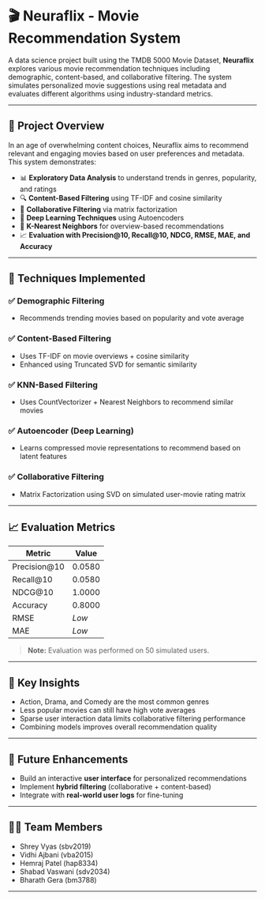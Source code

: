 
# 🎬 Neuraflix - Movie Recommendation System

A data science project built using the TMDB 5000 Movie Dataset, **Neuraflix** explores various movie recommendation techniques including demographic, content-based, and collaborative filtering. The system simulates personalized movie suggestions using real metadata and evaluates different algorithms using industry-standard metrics.

---

## 📌 Project Overview

In an age of overwhelming content choices, Neuraflix aims to recommend relevant and engaging movies based on user preferences and metadata. This system demonstrates:

- 📊 **Exploratory Data Analysis** to understand trends in genres, popularity, and ratings  
- 🔍 **Content-Based Filtering** using TF-IDF and cosine similarity  
- 👥 **Collaborative Filtering** via matrix factorization  
- 🧠 **Deep Learning Techniques** using Autoencoders  
- 🤝 **K-Nearest Neighbors** for overview-based recommendations  
- 📈 **Evaluation with Precision@10, Recall@10, NDCG, RMSE, MAE, and Accuracy**


---

## 🧪 Techniques Implemented

### ✅ Demographic Filtering
- Recommends trending movies based on popularity and vote average

### ✅ Content-Based Filtering
- Uses TF-IDF on movie overviews + cosine similarity  
- Enhanced using Truncated SVD for semantic similarity

### ✅ KNN-Based Filtering
- Uses CountVectorizer + Nearest Neighbors to recommend similar movies

### ✅ Autoencoder (Deep Learning)
- Learns compressed movie representations to recommend based on latent features

### ✅ Collaborative Filtering
- Matrix Factorization using SVD on simulated user-movie rating matrix

---

## 📈 Evaluation Metrics

| Metric         | Value    |
|----------------|----------|
| Precision@10   | 0.0580   |
| Recall@10      | 0.0580   |
| NDCG@10        | 1.0000   |
| Accuracy       | 0.8000   |
| RMSE           | *Low*    |
| MAE            | *Low*    |

> **Note:** Evaluation was performed on 50 simulated users.

---

## 🧠 Key Insights

- Action, Drama, and Comedy are the most common genres
- Less popular movies can still have high vote averages
- Sparse user interaction data limits collaborative filtering performance
- Combining models improves overall recommendation quality

---

## 🚀 Future Enhancements

- Build an interactive **user interface** for personalized recommendations
- Implement **hybrid filtering** (collaborative + content-based)
- Integrate with **real-world user logs** for fine-tuning

---

## 🧑‍💻 Team Members

- Shrey Vyas (sbv2019)  
- Vidhi Ajbani (vba2015)  
- Hemraj Patel (hap8334)  
- Shabad Vaswani (sdv2034)
- Bharath Gera (bm3788)

---

